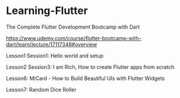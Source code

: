 # Learning-Flutter
The Complete Flutter Development Bootcamp with Dart

https://www.udemy.com/course/flutter-bootcamp-with-dart/learn/lecture/17117348#overview

Lesson1 Session1: Hello world and setup

Lesson2 Session3: I am Rich, How to create Flutter apps from scratch

Lesson6: MiCard - How to Build Beautiful UIs with Flutter Widgets

Lesson7: Random Dice Roller
